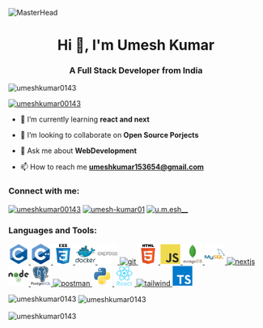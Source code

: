 ![MasterHead](https://media.licdn.com/dms/image/v2/D4D16AQH3ai51XfTsdA/profile-displaybackgroundimage-shrink_350_1400/profile-displaybackgroundimage-shrink_350_1400/0/1706859463644?e=1740009600&v=beta&t=A-E4d_GE3DF7ohNliFsrLqNW_tqBma8M9GDV38av_is)


<h1 align="center">Hi 👋, I'm Umesh Kumar</h1>
<h3 align="center">A  Full Stack Developer from India</h3>

<p align="left"> <img src="https://komarev.com/ghpvc/?username=umeshkumar0143&label=Profile%20views&color=0e75b6&style=flat" alt="umeshkumar0143" /> </p>

<p align="left"> <a href="https://twitter.com/umeshkumar00143" target="blank"><img src="https://img.shields.io/twitter/follow/umeshkumar00143?logo=twitter&style=for-the-badge" alt="umeshkumar00143" /></a> </p>

- 🌱 I’m currently learning **react and next**

- 👯 I’m looking to collaborate on **Open Source Porjects**

- 💬 Ask me about **WebDevelopment**

- 📫 How to reach me **umeshkumar153654@gmail.com**

<h3 align="left">Connect with me:</h3>
<p align="left">
<a href="https://twitter.com/umeshkumar00143" target="blank"><img align="center" src="https://raw.githubusercontent.com/rahuldkjain/github-profile-readme-generator/master/src/images/icons/Social/twitter.svg" alt="umeshkumar00143" height="30" width="40" /></a>
<a href="https://linkedin.com/in/umesh-kumar01" target="blank"><img align="center" src="https://raw.githubusercontent.com/rahuldkjain/github-profile-readme-generator/master/src/images/icons/Social/linked-in-alt.svg" alt="umesh-kumar01" height="30" width="40" /></a>
<a href="https://instagram.com/u.m.esh__" target="blank"><img align="center" src="https://raw.githubusercontent.com/rahuldkjain/github-profile-readme-generator/master/src/images/icons/Social/instagram.svg" alt="u.m.esh__" height="30" width="40" /></a>
</p>

<h3 align="left">Languages and Tools:</h3>
<p align="left"> <a href="https://www.cprogramming.com/" target="_blank" rel="noreferrer"> <img src="https://raw.githubusercontent.com/devicons/devicon/master/icons/c/c-original.svg" alt="c" width="40" height="40"/> </a> <a href="https://www.w3schools.com/cpp/" target="_blank" rel="noreferrer"> <img src="https://raw.githubusercontent.com/devicons/devicon/master/icons/cplusplus/cplusplus-original.svg" alt="cplusplus" width="40" height="40"/> </a> <a href="https://www.w3schools.com/css/" target="_blank" rel="noreferrer"> <img src="https://raw.githubusercontent.com/devicons/devicon/master/icons/css3/css3-original-wordmark.svg" alt="css3" width="40" height="40"/> </a> <a href="https://www.docker.com/" target="_blank" rel="noreferrer"> <img src="https://raw.githubusercontent.com/devicons/devicon/master/icons/docker/docker-original-wordmark.svg" alt="docker" width="40" height="40"/> </a> <a href="https://expressjs.com" target="_blank" rel="noreferrer"> <img src="https://raw.githubusercontent.com/devicons/devicon/master/icons/express/express-original-wordmark.svg" alt="express" width="40" height="40"/> </a> <a href="https://git-scm.com/" target="_blank" rel="noreferrer"> <img src="https://www.vectorlogo.zone/logos/git-scm/git-scm-icon.svg" alt="git" width="40" height="40"/> </a> <a href="https://www.w3.org/html/" target="_blank" rel="noreferrer"> <img src="https://raw.githubusercontent.com/devicons/devicon/master/icons/html5/html5-original-wordmark.svg" alt="html5" width="40" height="40"/> </a> <a href="https://developer.mozilla.org/en-US/docs/Web/JavaScript" target="_blank" rel="noreferrer"> <img src="https://raw.githubusercontent.com/devicons/devicon/master/icons/javascript/javascript-original.svg" alt="javascript" width="40" height="40"/> </a> <a href="https://www.mongodb.com/" target="_blank" rel="noreferrer"> <img src="https://raw.githubusercontent.com/devicons/devicon/master/icons/mongodb/mongodb-original-wordmark.svg" alt="mongodb" width="40" height="40"/> </a> <a href="https://www.mysql.com/" target="_blank" rel="noreferrer"> <img src="https://raw.githubusercontent.com/devicons/devicon/master/icons/mysql/mysql-original-wordmark.svg" alt="mysql" width="40" height="40"/> </a> <a href="https://nextjs.org/" target="_blank" rel="noreferrer"> <img src="https://cdn.worldvectorlogo.com/logos/nextjs-2.svg" alt="nextjs" width="40" height="40"/> </a> <a href="https://nodejs.org" target="_blank" rel="noreferrer"> <img src="https://raw.githubusercontent.com/devicons/devicon/master/icons/nodejs/nodejs-original-wordmark.svg" alt="nodejs" width="40" height="40"/> </a> <a href="https://www.postgresql.org" target="_blank" rel="noreferrer"> <img src="https://raw.githubusercontent.com/devicons/devicon/master/icons/postgresql/postgresql-original-wordmark.svg" alt="postgresql" width="40" height="40"/> </a> <a href="https://postman.com" target="_blank" rel="noreferrer"> <img src="https://www.vectorlogo.zone/logos/getpostman/getpostman-icon.svg" alt="postman" width="40" height="40"/> </a> <a href="https://www.python.org" target="_blank" rel="noreferrer"> <img src="https://raw.githubusercontent.com/devicons/devicon/master/icons/python/python-original.svg" alt="python" width="40" height="40"/> </a> <a href="https://reactjs.org/" target="_blank" rel="noreferrer"> <img src="https://raw.githubusercontent.com/devicons/devicon/master/icons/react/react-original-wordmark.svg" alt="react" width="40" height="40"/> </a> <a href="https://tailwindcss.com/" target="_blank" rel="noreferrer"> <img src="https://www.vectorlogo.zone/logos/tailwindcss/tailwindcss-icon.svg" alt="tailwind" width="40" height="40"/> </a> <a href="https://www.typescriptlang.org/" target="_blank" rel="noreferrer"> <img src="https://raw.githubusercontent.com/devicons/devicon/master/icons/typescript/typescript-original.svg" alt="typescript" width="40" height="40"/> </a> </p>

<p><img align="left" src="https://github-readme-stats.vercel.app/api/top-langs?username=umeshkumar0143&show_icons=true&locale=en&layout=compact" alt="umeshkumar0143" /></p>

<p>&nbsp;<img align="center" src="https://github-readme-stats.vercel.app/api?username=umeshkumar0143&show_icons=true&locale=en" alt="umeshkumar0143" /></p>

<p><img align="center" src="https://github-readme-streak-stats.herokuapp.com/?user=umeshkumar0143&" alt="umeshkumar0143" /></p>



<!-- Proudly created with GPRM ( https://gprm.itsvg.in ) -->
